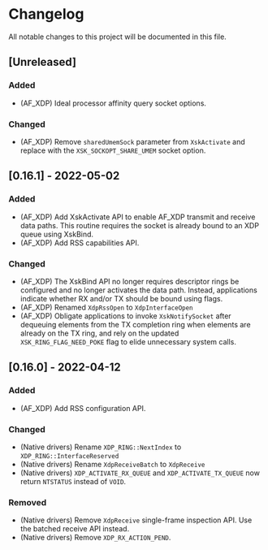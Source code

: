# Changelog

All notable changes to this project will be documented in this file.

## [Unreleased]

### Added

- (AF_XDP) Ideal processor affinity query socket options.

### Changed
- (AF_XDP) Remove `sharedUmemSock` parameter from `XskActivate` and replace with
  the `XSK_SOCKOPT_SHARE_UMEM` socket option.

## [0.16.1] - 2022-05-02

### Added

- (AF_XDP) Add XskActivate API to enable AF_XDP transmit and receive data paths. This routine
  requires the socket is already bound to an XDP queue using XskBind.
- (AF_XDP) Add RSS capabilities API.

### Changed

- (AF_XDP) The XskBind API no longer requires descriptor rings be configured and no longer activates
  the data path. Instead, applications indicate whether RX and/or TX should be bound using flags.
- (AF_XDP) Renamed `XdpRssOpen` to `XdpInterfaceOpen`
- (AF_XDP) Obligate applications to invoke `XskNotifySocket` after dequeuing elements from the TX
  completion ring when elements are already on the TX ring, and rely on the updated
  `XSK_RING_FLAG_NEED_POKE` flag to elide unnecessary system calls.

## [0.16.0] - 2022-04-12

### Added

- (AF_XDP) Add RSS configuration API.

### Changed

- (Native drivers) Rename `XDP_RING::NextIndex` to `XDP_RING::InterfaceReserved`
- (Native drivers) Rename `XdpReceiveBatch` to `XdpReceive`
- (Native drivers) `XDP_ACTIVATE_RX_QUEUE` and `XDP_ACTIVATE_TX_QUEUE` now return `NTSTATUS` instead
  of `VOID`.

### Removed

- (Native drivers) Remove `XdpReceive` single-frame inspection API. Use the
  batched receive API instead.
- (Native drivers) Remove `XDP_RX_ACTION_PEND`.

